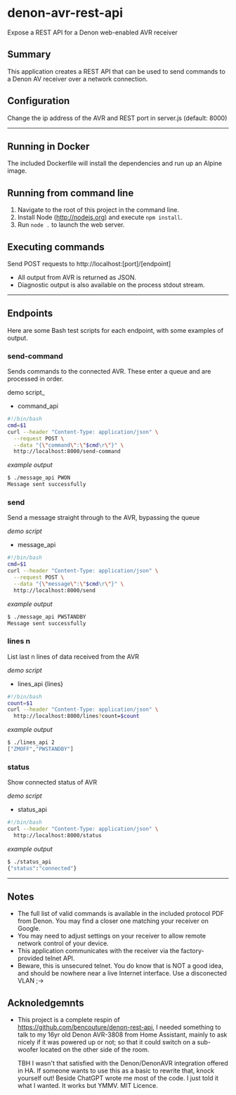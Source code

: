 # denon-avr-rest-api

Expose a REST API for a Denon web-enabled AVR receiver

## Summary
This application creates a REST API that can be used to send commands to a Denon AV receiver over
a network connection.

## Configuration
Change the ip address of the AVR and REST port in server.js (default: 8000) 

***

## Running in Docker
The included Dockerfile will install the dependencies and run up an Alpine image.

## Running from command line
1) Navigate to the root of this project in the command line.
1) Install Node (http://nodejs.org) and execute `npm install`. 
2) Run `node .` to launch the web server.

## Executing commands
Send POST requests to http://localhost:[port]/[endpoint]
- All output from AVR is returned as JSON.
- Diagnostic output is also available on the process stdout stream.

***

## Endpoints

Here are some Bash test scripts for each endpoint, with some examples of output.

### send-command

Sends commands to the connected AVR. These enter a queue and are processed in order.

demo script_
- command_api
``` bash
#!/bin/bash
cmd=$1
curl --header "Content-Type: application/json" \
  --request POST \
  --data "{\"command\":\"$cmd\r\"}" \
  http://localhost:8000/send-command
```
_example output_
``` bash
$ ./message_api PWON
Message sent successfully
```

### send

Send a message straight through to the AVR, bypassing the queue

_demo script_
- message_api
``` bash
#!/bin/bash
cmd=$1
curl --header "Content-Type: application/json" \
  --request POST \
  --data "{\"message\":\"$cmd\r\"}" \
  http://localhost:8000/send
```
_example output_
``` bash
$ ./message_api PWSTANDBY
Message sent successfully
```

### lines n

List last n lines of data received from the AVR

_demo script_
- lines_api {lines}
``` bash
#!/bin/bash
count=$1
curl --header "Content-Type: application/json" \
  http://localhost:8000/lines?count=$count
```
_example output_
``` bash
$ ./lines_api 2
["ZMOFF","PWSTANDBY"]
```

### status

Show connected status of AVR

_demo script_
- status_api
``` bash
#!/bin/bash
curl --header "Content-Type: application/json" \
  http://localhost:8000/status
```
_example output_
``` bash
$ ./status_api
{"status":"connected"}
```
***

## Notes
- The full list of valid commands is available in the included protocol PDF from Denon. You may
find a closer one matching your receiver on Google.
- You may need to adjust settings on your receiver to allow remote network control of your device.
- This application communicates with the receiver via the factory-provided telnet API.
- Beware, this is unsecured telnet. You do know that is NOT a good idea, and should be nowhere near
a live Internet interface. Use a disconected VLAN ;->

## Acknoledgemnts
- This project is a complete respin of https://github.com/bencouture/denon-rest-api, I needed something
  to talk to my 16yr old Denon AVR-3808 from Home Assistant, mainly to ask nicely if it was
  powered up or not; so that it could switch on a sub-woofer located on the other side of the room.

  TBH I wasn't that satisfied with the Denon/DenonAVR integration offered in HA. If someone wants to
  use this as a basic to rewrite that, knock yourself out! Beside ChatGPT wrote me most of the code.
  I just told it what I wanted. It works but YMMV. MIT Licence.

